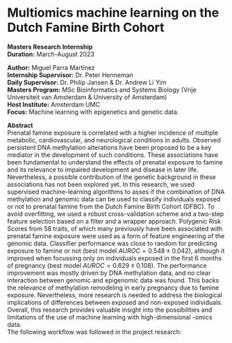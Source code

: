 # Multiomics machine learning on the Dutch Famine Birth Cohort

__Masters Research Internship__  <br>
__Duration:__ March-August 2023 
<br>



__Author:__ Miguel Parra Martínez <br>
__Internship Supervisor:__ Dr. Peter Henneman <br>
__Daily Supervisor:__ Dr. Philip Jansen & Dr. Andrew Li Yim <br>
__Masters Program:__ MSc Bioinformatics and Systems Biology (Vrije Universiteit van Amsterdam & University of Amsterdam) <br>
__Host Institute:__ Amsterdam UMC <br>
__Focus:__ Machine learning with epigenetics and genetic data. <br>

__Abstract__ <br>
Prenatal famine exposure is correlated with a higher incidence of multiple metabolic, cardiovascular, and neurological conditions in adults. Observed persistent DNA methylation alterations have been proposed to be a key mediator in the development of such conditions. These associations have been fundamental to understand the effects of prenatal exposure to famine and its relevance to impaired development and disease in later life. Nevertheless, a possible contribution of the genetic background in these associations has not been explored yet. In this research, we used supervised machine-learning algorithms to asses if the combination of DNA methylation and genomic data can be used to classify individuals exposed or not to prenatal famine from the Dutch Famine Birth Cohort (DFBC). To avoid overfitting, we used a robust cross-validation scheme and a two-step feature selection based on a filter and a wrapper approach. Polygenic Risk Scores from 58 traits, of which many previously have been associated with prenatal famine exposure were used as a form of feature engineering of the genomic data. Classifier performance was close to random for predicting exposure to famine or not (best model $AUROC = 0.548\pm0.042$), although it improved when focussing only on individuals exposed in the first 6 months of pregnancy (best model $AUROC  = 0.629\pm0.108$). The performance improvement was mostly driven by DNA methylation data, and no clear interaction between genomic and epigenomic data was found. This backs the relevance of methylation remodeling in early pregnancy due to famine exposure. Nevertheless, more research is needed to address the biological implications of differences between exposed and non-exposed individuals. Overall, this research provides valuable insight into the possibilities and limitations of the use of machine learning with high-dimensional -omics data. <br>
The following workflow was followed in the project research: 
